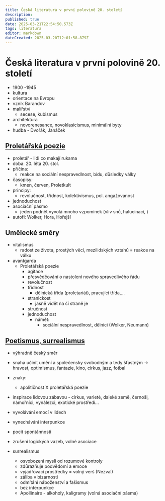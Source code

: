 ```yaml
---
title: Česká literatura v první polovině 20. století
description: 
published: true
date: 2025-03-21T22:54:50.573Z
tags: literatura
editor: markdown
dateCreated: 2025-03-20T12:01:58.879Z
---
```


# Česká literatura v první polovině 20. století
- 1900 -1945
- kultura
- orientace na Evropu
- vznik Barandov
- malířství
	- secese, kubismus
- architektura
	- novorenesance, novoklasicismus, minimální byty
- hudba - Dvořák, Janáček

## [**Proletářská poezie**](/cs/literatura/ceska-lit-1pol-20stol/proletari)
- proletář - lidi co makají rukama
- doba: 20. léta 20. stol.
- příčina:
	- reakce na sociální nespravedlnost, bídu, důsledky války
- časopisy:
	- kmen, červen, Proletkult
- principy:
	- revolučnost, třídnost, kolektivismus, pol. angažovanost
- jednoduchost
- asociační pásmo
	- jeden podnět vyvolá mnoho vzpomínek (vliv snů, halucinací, )
- autoři: Wolker, Hora, Hořejší

## Umělecké směry
- vitalismus
	- radost ze života, prostých věcí, mezilidských vztahů = reakce na válku
- avantgarda
	- Proletářská poezie
		- agitace
		- přesvědčování o nastolení nového spravedlivého řádu
		- revolučnost
		- třídnost
			- dělnická třída (proletariát), pracující třída,...
		- stranickost
			- jasně vidět na čí straně je
		- stručnost
		- jednoduchost
			- námět:
				- sociální nespravedlnost, dělníci (Wolker, Neumann)

## [Poetismus, surrealismus](/cs/literatura/ceska-lit-1pol-20stol/poetismus-surrealismus)
- výhradně český směr
- snaha učinit umění a společensky svobodným a tedy šťastným -> hravost, optimismus, fantazie, kino, cirkus, jazz, fotbal
- znaky: 
	- apolitičnost X proletářská poezie
- inspirace lidovou zábavou  - cirkus, varieté, daleké země, černoši, námořníci, vynálezci, exotické prostředí...
- vyvolávání emocí v lidech
- vynechávání interpunkce
- pocit spontánnosti
- zrušení logických vazeb, volné asociace

- surrealismus
	- osvobození mysli od rozumové kontroly
	- zdůrazňuje podvědomí a emoce
	- vyjadřovací prostředky = volný verš (Nezval)
	- záliba v bizarnosti
	- odmítání náboženství a fašismus
	- bez interpunkce
	- Apollinaire - alkoholy, kaligramy (volná asociační pásma)